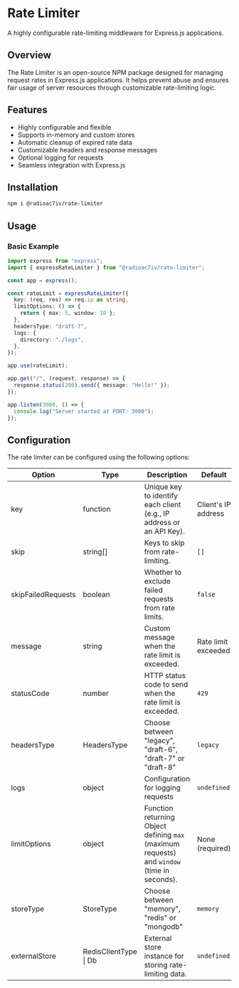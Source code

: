 # Rate Limiter

A highly configurable rate-limiting middleware for Express.js applications.

## Overview

The Rate Limiter is an open-source NPM package designed for managing request rates in Express.js applications. It helps prevent abuse and ensures fair usage of server resources through customizable rate-limiting logic.

## Features

- Highly configurable and flexible
- Supports in-memory and custom stores
- Automatic cleanup of expired rate data
- Customizable headers and response messages
- Optional logging for requests
- Seamless integration with Express.js

## Installation

```bash
npm i @radioac7iv/rate-limiter
```

## Usage

### Basic Example

```ts
import express from "express";
import { expressRateLimiter } from "@radioac7iv/rate-limiter";

const app = express();

const rateLimit = expressRateLimiter({
  key: (req, res) => req.ip as string,
  limitOptions: () => {
    return { max: 5, window: 10 };
  },
  headersType: "draft-7",
  logs: {
    directory: "./logs",
  },
});

app.use(rateLimit);

app.get("/", (request, response) => {
  response.status(200).send({ message: "Hello!" });
});

app.listen(3000, () => {
  console.log("Server started at PORT: 3000");
});
```

## Configuration

The rate limiter can be configured using the following options:

| Option             | Type                  | Description                                                                                 | Default             |
| ------------------ | --------------------- | ------------------------------------------------------------------------------------------- | ------------------- |
| key                | function              | Unique key to identify each client (e.g., IP address or an API Key).                        | Client's IP address |
| skip               | string[]              | Keys to skip from rate-limiting.                                                            | `[]`                |
| skipFailedRequests | boolean               | Whether to exclude failed requests from rate limits.                                        | `false`             |
| message            | string                | Custom message when the rate limit is exceeded.                                             | Rate limit exceeded |
| statusCode         | number                | HTTP status code to send when the rate limit is exceeded.                                   | `429`               |
| headersType        | HeadersType           | Choose between "legacy", "draft-6", "draft-7" or "draft-8"                                  | `legacy`            |
| logs               | object                | Configuration for logging requests                                                          | `undefined`         |
| limitOptions       | object                | Function returning Object defining `max` (maximum requests) and `window` (time in seconds). | None (required)     |
| storeType          | StoreType             | Choose between "memory", "redis" or "mongodb"                                               | `memory`            |
| externalStore      | RedisClientType \| Db | External store instance for storing rate-limiting data.                                     | `undefined`         |
